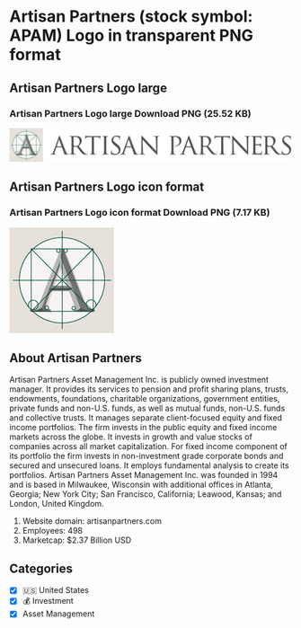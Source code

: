 # Artisan Partners (stock symbol: APAM) Logo in transparent PNG format

## Artisan Partners Logo large

### Artisan Partners Logo large Download PNG (25.52 KB)

![Artisan Partners Logo large Download PNG (25.52 KB)](/img/orig/APAM_BIG-2ff914b6.png)

## Artisan Partners Logo icon format

### Artisan Partners Logo icon format Download PNG (7.17 KB)

![Artisan Partners Logo icon format Download PNG (7.17 KB)](/img/orig/APAM-cc7cf013.png)

## About Artisan Partners

Artisan Partners Asset Management Inc. is publicly owned investment manager. It provides its services to pension and profit sharing plans, trusts, endowments, foundations, charitable organizations, government entities, private funds and non-U.S. funds, as well as mutual funds, non-U.S. funds and collective trusts. It manages separate client-focused equity and fixed income portfolios. The firm invests in the public equity and fixed income markets across the globe. It invests in growth and value stocks of companies across all market capitalization. For fixed income component of its portfolio the firm invests in non-investment grade corporate bonds and secured and unsecured loans. It employs fundamental analysis to create its portfolios. Artisan Partners Asset Management Inc. was founded in 1994 and is based in Milwaukee, Wisconsin with additional offices in Atlanta, Georgia; New York City; San Francisco, California; Leawood, Kansas; and London, United Kingdom.

1. Website domain: artisanpartners.com
2. Employees: 498
3. Marketcap: $2.37 Billion USD


## Categories
- [x] 🇺🇸 United States
- [x] 💰 Investment
- [x] Asset Management
